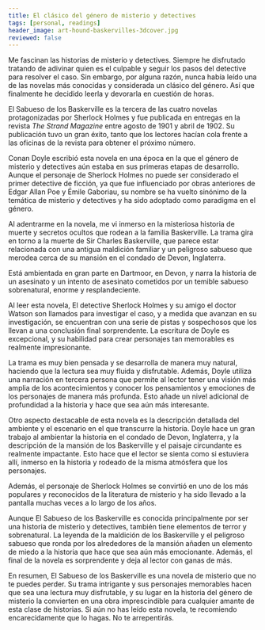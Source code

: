 ```yaml
---
title: El clásico del género de misterio y detectives
tags: [personal, readings]
header_image: art-hound-baskervilles-3dcover.jpg
reviewed: false
---
```

Me fascinan las historias de misterio y detectives. Siempre he disfrutado tratando de adivinar quien es el culpable y seguir los pasos del detective para resolver el caso. Sin embargo, por alguna razón, nunca había leído una de las novelas más conocidas y considerada un clásico del género. Así que finalmente he decidido leerla y devorarla en cuestión de horas.

El Sabueso de los Baskerville es la tercera de las cuatro novelas protagonizadas por Sherlock Holmes y fue publicada en entregas en la revista *The Strand Magazine* entre agosto de 1901 y abril de 1902. Su publicación tuvo un gran éxito, tanto que los lectores hacían cola frente a las oficinas de la revista para obtener el próximo número.

Conan Doyle escribió esta novela en una época en la que el género de misterio y detectives aún estaba en sus primeras etapas de desarrollo. Aunque el personaje de Sherlock Holmes no puede ser considerado el primer detective de ficción, ya que fue influenciado por obras anteriores de Edgar Allan Poe y Émile Gaboriau, su nombre se ha vuelto sinónimo de la temática de misterio y detectives y ha sido adoptado como paradigma en el género.

Al adentrarme en la novela, me vi inmerso en la misteriosa historia de muerte y secretos ocultos que rodean a la familia Baskerville. La trama gira en torno a la muerte de Sir Charles Baskerville, que parece estar relacionada con una antigua maldición familiar y un peligroso sabueso que merodea cerca de su mansión en el condado de Devon, Inglaterra.

Está ambientada en gran parte en Dartmoor, en Devon, y narra la historia de un asesinato y un intento de asesinato cometidos por un temible sabueso sobrenatural, enorme y resplandeciente.

Al leer esta novela, 
El detective Sherlock Holmes y su amigo el doctor Watson son llamados para investigar el caso, y a medida que avanzan en su investigación, se encuentran con una serie de pistas y sospechosos que los llevan a una conclusión final sorprendente. La escritura de Doyle es excepcional, y su habilidad para crear personajes tan memorables es realmente impresionante.

La trama es muy bien pensada y se desarrolla de manera muy natural, haciendo que la lectura sea muy fluida y disfrutable. Además, Doyle utiliza una narración en tercera persona que permite al lector tener una visión más amplia de los acontecimientos y conocer los pensamientos y emociones de los personajes de manera más profunda. Esto añade un nivel adicional de profundidad a la historia y hace que sea aún más interesante.

Otro aspecto destacable de esta novela es la descripción detallada del ambiente y el escenario en el que transcurre la historia. Doyle hace un gran trabajo al ambientar la historia en el condado de Devon, Inglaterra, y la descripción de la mansión de los Baskerville y el paisaje circundante es realmente impactante. Esto hace que el lector se sienta como si estuviera allí, inmerso en la historia y rodeado de la misma atmósfera que los personajes.

 Además, el personaje de Sherlock Holmes se convirtió en uno de los más populares y reconocidos de la literatura de misterio y ha sido llevado a la pantalla muchas veces a lo largo de los años.

Aunque El Sabueso de los Baskerville es conocida principalmente por ser una historia de misterio y detectives, también tiene elementos de terror y sobrenatural. La leyenda de la maldición de los Baskerville y el peligroso sabueso que ronda por los alrededores de la mansión añaden un elemento de miedo a la historia que hace que sea aún más emocionante. Además, el final de la novela es sorprendente y deja al lector con ganas de más.

En resumen, El Sabueso de los Baskerville es una novela de misterio que no te puedes perder. Su trama intrigante y sus personajes memorables hacen que sea una lectura muy disfrutable, y su lugar en la historia del género de misterio la convierten en una obra imprescindible para cualquier amante de esta clase de historias. Si aún no has leído esta novela, te recomiendo encarecidamente que lo hagas. No te arrepentirás.